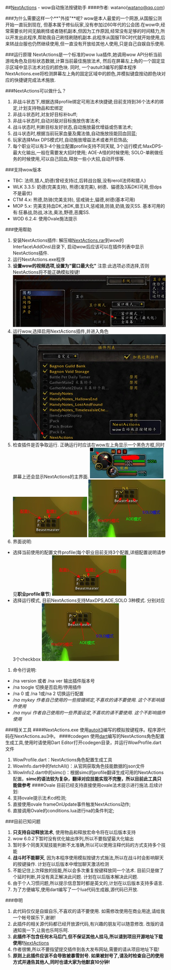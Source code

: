 ##[NextActions](https://github.com/watano/NextActions) - wow自动施法按键助手
####作者: watano(watano@qq.com)

###为什么需要这样一个**"外挂"**呢?
wow是本人最爱的一个网游,从国服公测开始一直玩到现在, 但基本属于修仙玩家,没有参加过60年代的公会团.在wow中,经常需要长时间无脑刷怪或者随机副本,但因为工作原因,经常没有足够的时间精力,所以开发出此程序,帮助我自己刷怪刷随机副本.此程序从国服TBC时代就开始使用,后来转战台服也仍然继续使用,但一直没有开放给其他人使用,只是自己自娱自乐使用.

###运行原理
NextActions是一个标准的wow lua插件,她调用wow API分析当前游戏角色及目标状态数据,计算当前最佳施放法术, 然后在屏幕左上角的一个固定显示区域中显示法术对应的颜色块. 同时, 一个autuIt3编写的脚本程序NextActions.exe将检测屏幕左上角的固定区域中的颜色,并模拟键盘按动颜色块对应的快捷键完成法术施放.

###NextActions可以做什么？
1. 非战斗状态下,根据选择profile绑定可用法术快捷键;目前支持到36个法术的绑定,计划支持物品和宏绑定
1. 非战斗状态时,对友好目标补buff;
1. 非战斗状态时,自动对敌对目标施放伤害法术;
1. 战斗状态时,判断目标友好状态,自动施放最优增益或伤害法术;
1. 战斗状态时,根据当前玩家血量及魔法值,自动施放技能回血回蓝;
1. 玩家选择Max DPS模式时,自动施放增益法术或者开启饰品;
1. 每个职业可以有3-4个独立配置profile支持不同天赋, 3个运行模式:MaxDPS-最大化输出,一般在需要发大招时使用; AOE-A怪的时候使用; SOLO-单刷做任务的时候使用,可以自己回血,释放一些小大招,自动开怪等.

###支持wow版本
- TBC: 法师,猎人,奶德(曾经支持过,后转战台服,没有reroll法师和猎人)
- WLK 3.3.5: 奶德(完美支持), 熊德(准完美), 树德、貓德及3系DK(可用,但dps不是最优)
- CTM 4.x: 熊德,防骑(完美支持), 惩戒骑士,貓德,树德(基本可用)
- MOP 5.x: 完美支持血DK,冰DK,兽王LR,惩戒骑,防骑,奶骑,毁灭SS. 基本可用的有:狂暴战,防战,冰法,奥法,野德,恶魔SS.
- WOD 6.2.4: 使用Ovale施法提示

###使用帮助
1. 安装NextActions插件: 解压缩[NextActions.rar](https://raw.githubusercontent.com/watano/NextActions/master/NextActions.rar)到wow的Interface\AddOns\目录下, 启动wow后应该可以在插件列表中显示NextActions插件.
1. 运行NextActions.exe程序
1. **设置wow的视频选项,设置为"窗口最大化"** 注意:此选项必须选择,否则NextActions将不能正确模拟按键!
  ![wow视频设置](./img/cfg01.jpg)
1. 运行wow,选择启用NextActions插件,并进入角色
  ![启用插件](./img/cfg02.jpg)
1. 检查插件是否争取运行. 正确运行时应该在wow左上角显示一个黑色方框,同时屏幕上还会显示NextActions的主界面.
  ![黑色方框](./img/cfg03.jpg)
  ![主界面1](./img/cfg04.jpg)
  ![主界面2](./img/cfg05.jpg)
1. 界面说明:
 - 选择当前使用的配置文件profile(每个职业目前支持3个配置,详细配置说明请参见**职业profile章节**)
  ![选择profile](./img/cfg04.jpg)
 - 选择运行模式, 目前NextActions支持MaxDPS,AOE,SOLO 3种模式. 分别对应3个checkbox
  ![运行模式](./img/cfg05.jpg)
1. 命令行说明:
 - /na version 或者 /na ver 输出插件版本号
 - /na toogle 切换是否启用/停用插件
 - /na 0 或 /na 1或/na 2 切换运行配置
 - */na mykey 作者自己使用的一些按键绑定,不喜欢的请不要使用. 这个不影响插件使用*
 - */na myui 作者自己使用的一些界面设定,不喜欢的请不要使用. 这个不影响插件使用*

###相关工具
####NextActions.exe
使用[autoit3](https://www.autoitscript.com/site/autoit/)编写的模拟按键程序。程序源代码在NextActions.au3中。
####codegen
使用[dart](https://www.dartlang.org/)编写的NextActions角色配置生成工具,使用时请使用Dart Editor打开codegen目录，并运行WowProfile.dart文件
1. WowProfile.dart：NextActions角色配置生成工具
1. WowInfo.dart中的fetchAll()：从官网获取角色技能数据的json文件
1. WowInfo2.dart中的simc()：根据simc的profile翻译生成可用的NextActions配置。**simc的语法较为复杂，翻译对应技能实现不完整，所以目前此工具只能做参考**
####Ovale
目前已经支持直接使用ovale法术提示进行施法.后续计划:
1. 支持ovale提示法术cd检测;
2. 直接使用ovale frameOnUpdate事件触发NextActions动作;
3. 直接调用Ovale的conditions.lua进行na的条件判定;

###目前已知问题
1. **只支持自动释放法术**, 使用物品和释放宏命令将在以后版本支持
1. wow 6.0.2下暂时没有优化输出序列,所以不要指望最大化输出
1. 暂时多个同类天赋技能判断不太准确,所以可以使用注释代码的方式支持多个技能
1. **战斗时不能聊天**, 因为本程序使用模拟按键方式施法,所以在战斗时会影响聊天的按键操作. 计划在以后版本中增加聊天激活检测
1. 不能记住上次释放的技能,所以会多次重复按键释放同一个法术. 目前只是做了个延时判断,并没有真正解决此问题. 计划在以后版本解决此问题.
1. 由于个人习惯问题,所以提示信息暂时都是英文的,计划在以后版本支持多语言.
1. 为了方便编写,使用dart编写了一个lua代码生成器,源代码已开放.

###申明
1. 此代码仅仅是自娱自乐,不喜欢的请不要使用. 如需修改使用在商业用途,请给我一个帐号娱乐下,谢谢!
1. 此插件的相关源代码都已经开放源代码,有兴趣的朋友可以随意修改. 改版的请通知我一下,让我也乐呵乐呵.
1. **此插件不包含任何木马后门,但不保证其他人挂马,所以请到项目开源地址下载使用!**[NextActions](https://github.com/watano/NextActions)
1. 作者很懒,所以不要指望提交插件到各大发布网站,需要的请从项目地址下载!
1. **原则上此插件应该不会导致被暴雪封号. 如果被封号了,请及时检查自己的使用方式并通告其他人,同时也请大家为他默哀10分钟!**
